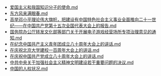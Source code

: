 - [爱国主义和我国知识分子的使命.md](3000-自考\资料\KM01-中国近现代史纲要\05-中国近现代历史文献选集\1989-2002\爱国主义和我国知识分子的使命.md)- [东方风来满眼春.md](3000-自考\资料\KM01-中国近现代史纲要\05-中国近现代历史文献选集\1989-2002\东方风来满眼春.md)- [高举邓小平理论伟大旗帜，把建设有中国特色社会主义事业全面推向二十一世纪——在中国共产党第十五次全国代表大会上的报告.md](3000-自考\资料\KM01-中国近现代史纲要\05-中国近现代历史文献选集\1989-2002\高举邓小平理论伟大旗帜，把建设有中国特色社会主义事业全面推向二十一世纪——在中国共产党第十五次全国代表大会上的报告.md)- [国务院办公厅转发文化部等部门关于开展电子游戏经营场所专项治理意见的通知.md](3000-自考\资料\KM01-中国近现代史纲要\05-中国近现代历史文献选集\1989-2002\国务院办公厅转发文化部等部门关于开展电子游戏经营场所专项治理意见的通知.md)- [在纪念中国共产主义青年团成立八十周年大会上的讲话.md](3000-自考\资料\KM01-中国近现代史纲要\05-中国近现代历史文献选集\1989-2002\在纪念中国共产主义青年团成立八十周年大会上的讲话.md)- [在庆祝北京大学建校一百周年大会上的讲话.md](3000-自考\资料\KM01-中国近现代史纲要\05-中国近现代历史文献选集\1989-2002\在庆祝北京大学建校一百周年大会上的讲话.md)- [在庆祝中国共产党成立八十周年大会上的讲话.md](3000-自考\资料\KM01-中国近现代史纲要\05-中国近现代历史文献选集\1989-2002\在庆祝中国共产党成立八十周年大会上的讲话.md)- [中共中央关于加强社会主义精神文明建设若干重要问题的决议.md](3000-自考\资料\KM01-中国近现代史纲要\05-中国近现代历史文献选集\1989-2002\中共中央关于加强社会主义精神文明建设若干重要问题的决议.md)- [中国的人权状况.md](3000-自考\资料\KM01-中国近现代史纲要\05-中国近现代历史文献选集\1989-2002\中国的人权状况.md)